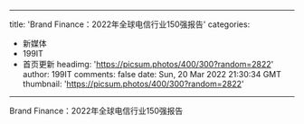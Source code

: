 
---
title: 'Brand Finance：2022年全球电信行业150强报告'
categories: 
 - 新媒体
 - 199IT
 - 首页更新
headimg: 'https://picsum.photos/400/300?random=2822'
author: 199IT
comments: false
date: Sun, 20 Mar 2022 21:30:34 GMT
thumbnail: 'https://picsum.photos/400/300?random=2822'
---

<div>   
Brand Finance：2022年全球电信行业150强报告  
</div>
            